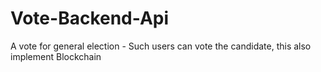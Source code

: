 # Vote-Backend-Api
A vote for general election - Such users can vote the candidate, this also implement Blockchain
